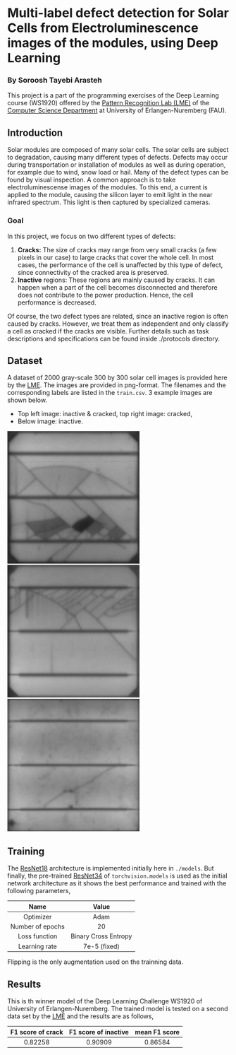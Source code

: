 # Multi-label defect detection for Solar Cells from Electroluminescence images of the modules, using Deep Learning

### By Soroosh Tayebi Arasteh

This project is a part of the programming exercises of the Deep Learning course (WS1920) offered by the [Pattern Recognition Lab (LME)](https://lme.tf.fau.de/) of the [Computer Science Department](https://www.informatik.uni-erlangen.de/) at University of Erlangen-Nuremberg (FAU).

Introduction
------
Solar modules are composed of many solar cells. The solar cells are subject to degradation, causing many different types of defects. Defects may occur during transportation or installation of modules as well as during operation, for example due to wind, snow load or hail. Many of the defect types can be found by visual inspection. A common approach is to take electroluminescense images of the modules. To this end, a current is applied to the module, causing the silicon layer to emit light in the near infrared spectrum. This light is then captured by specialized cameras.

### Goal 
In this project, we focus on two different types of defects:
1. **Cracks:** The size of cracks may range from very small cracks (a few pixels in our case) to large cracks that cover the whole cell. In most cases, the performance of the cell is unaffected by this type of defect, since connectivity of the cracked area is preserved.
2. **Inactive** regions: These regions are mainly caused by cracks. It can happen when a part of the cell becomes disconnected and therefore does not contribute to the power production. Hence, the cell performance is decreased.

Of course, the two defect types are related, since an inactive region is often caused by cracks.
However, we treat them as independent and only classify a cell as cracked if the cracks are visible. Further details such as task descriptions and specifications can be found inside ./protocols directory.


Dataset
------
A dataset of 2000 gray-scale 300 by 300 solar cell images is provided here by the [LME](https://lme.tf.fau.de/). The images are provided in png-format. The filenames and the corresponding labels are listed in the `train.csv`. 3 example images are shown below. 
- Top left image: inactive & cracked, top right image: cracked,
- Below image: inactive.

![](data/images/cell0040.png)
![](data/images/cell0414.png)
![](data/images/cell0203.png)

Training
------

The [ResNet18](https://arxiv.org/abs/1512.03385) architecture is implemented initially here in `./models`. But finally, the pre-trained [ResNet34](https://arxiv.org/abs/1512.03385) of `torchvision.models` is used as the initial network architecture as it shows the best performance and trained with the following parameters,

| Name        | Value           |
| :-------------: |:-------------:| 
| Optimizer   | Adam
| Number of epochs | 20 
| Loss function    | Binary Cross Entropy   
| Learning rate  | 7e-5 (fixed)  

Flipping is the only augmentation used on the trainning data.

Results
------
This is th winner model of the Deep Learning Challenge WS1920 of University of Erlangen-Nuremberg. The trained model is tested on a second data set by the [LME](https://lme.tf.fau.de/) and the results are as follows,

| F1 score of crack | F1 score of inactive  | mean F1 score |
| :-------------: |:-------------:|:-------------:|
| 0.82258 | 0.90909  | 0.86584   


